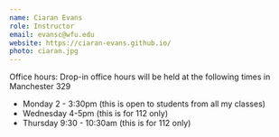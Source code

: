 ```yaml
---
name: Ciaran Evans
role: Instructor
email: evansc@wfu.edu
website: https://ciaran-evans.github.io/
photo: ciaran.jpg
---
```


Office hours:  Drop-in office hours will be held at the following times in Manchester 329

* Monday 2 - 3:30pm (this is open to students from all my classes)
* Wednesday 4-5pm (this is for 112 only)
* Thursday 9:30 - 10:30am (this is for 112 only)